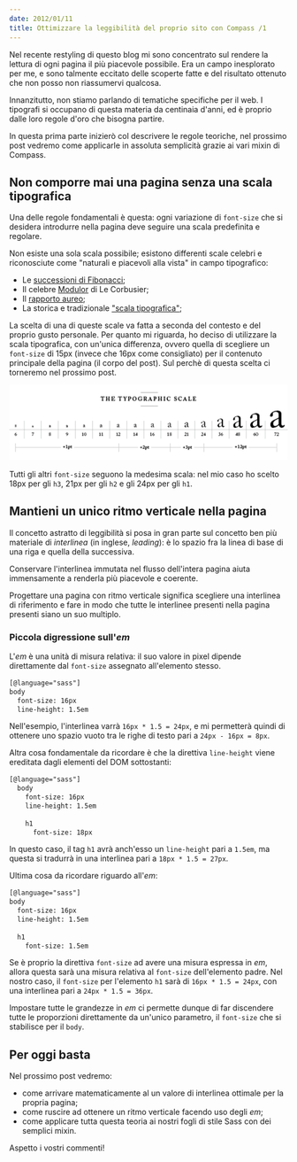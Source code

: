 ```yaml
---
date: 2012/01/11
title: Ottimizzare la leggibilità del proprio sito con Compass /1
---
```


Nel recente restyling di questo blog mi sono concentrato sul rendere
la lettura di ogni pagina il più piacevole possibile.
Era un campo inesplorato per me, e sono talmente eccitato delle scoperte
fatte e del risultato ottenuto che non posso non riassumervi qualcosa.

Innanzitutto, non stiamo parlando di tematiche specifiche per il web.
I tipografi si occupano di questa materia da centinaia d'anni, ed è
proprio dalle loro regole d'oro che bisogna partire.

In questa prima parte inizierò col descrivere le regole teoriche, nel
prossimo post vedremo come applicarle in assoluta semplicità grazie ai
vari mixin di Compass.

## Non comporre mai una pagina senza una scala tipografica

Una delle regole fondamentali è questa: ogni variazione di `font-size`
che si desidera introdurre nella pagina deve seguire una scala
predefinita e regolare.

Non esiste una sola scala possibile; esistono differenti scale celebri
e riconosciute come "naturali e piacevoli alla vista" in campo tipografico:

* Le [successioni di Fibonacci](http://it.wikipedia.org/wiki/Successione_di_Fibonacci);
* Il celebre [Modulor](http://it.wikipedia.org/wiki/Modulor) di Le Corbusier;
* Il [rapporto aureo](http://it.wikipedia.org/wiki/Sezione_aurea);
* La storica e tradizionale ["scala tipografica"](http://retinart.net/typography/typographicscale/);

La scelta di una di queste scale va fatta a seconda del contesto e del
proprio gusto personale. Per quanto mi riguarda, ho deciso di utilizzare
la scala tipografica, con un'unica differenza, ovvero quella di scegliere
un `font-size` di 15px (invece che 16px come consigliato) per il contenuto
principale della pagina (il corpo del post). Sul perchè di questa scelta
ci torneremo nel prossimo post.

![La scala tipografica](/data/vertical_rythm/typographicscale.gif)

Tutti gli altri `font-size` seguono la medesima scala: nel mio
caso ho scelto 18px per gli `h3`, 21px per gli `h2` e gli 24px per gli `h1`.

## Mantieni un unico ritmo verticale nella pagina

Il concetto astratto di leggibilità si posa in gran parte sul concetto
ben più materiale di *interlinea* (in inglese, *leading*): è lo spazio
fra la linea di base di una riga e quella della successiva.

Conservare l'interlinea immutata nel flusso dell'intera pagina aiuta
immensamente a renderla più piacevole e coerente.

<div class="important">
Progettare una pagina con ritmo verticale significa scegliere una interlinea di
riferimento e fare in modo che tutte le interlinee presenti nella pagina
presenti siano un suo multiplo.
</div>

### Piccola digressione sull'*em*

L'*em* è una unità di misura relativa: il suo valore in pixel dipende
direttamente dal `font-size` assegnato all'elemento stesso.

    [@language="sass"]
    body
      font-size: 16px
      line-height: 1.5em

Nell'esempio, l'interlinea varrà `16px * 1.5 = 24px`, e mi permetterà
quindi di ottenere uno spazio vuoto tra le righe di testo pari a `24px -
16px = 8px`.

Altra cosa fondamentale da ricordare è che la direttiva `line-height` viene
ereditata dagli elementi del DOM sottostanti:

    [@language="sass"]
      body
        font-size: 16px
        line-height: 1.5em

        h1
          font-size: 18px

In questo caso, il tag `h1` avrà anch'esso un `line-height` pari a
`1.5em`, ma questa si tradurrà in una interlinea pari a `18px * 1.5 =
27px`.

Ultima cosa da ricordare riguardo all'*em*:

    [@language="sass"]
    body
      font-size: 16px
      line-height: 1.5em

      h1
        font-size: 1.5em

Se è proprio la direttiva `font-size` ad avere una misura espressa in
*em*, allora questa sarà una misura relativa al `font-size`
dell'elemento padre. Nel nostro caso, il `font-size` per l'elemento `h1`
sarà di `16px * 1.5 = 24px`, con una interlinea pari a `24px * 1.5 = 36px`.

Impostare tutte le grandezze in *em* ci permette dunque di far
discendere tutte le proporzioni direttamente da un'unico parametro, il
`font-size` che si stabilisce per il `body`.

## Per oggi basta

Nel prossimo post vedremo:

* come arrivare matematicamente al un valore di interlinea ottimale per
  la propria pagina;
* come ruscire ad ottenere un ritmo verticale facendo uso degli *em*;
* come applicare tutta questa teoria ai nostri fogli di stile Sass con
  dei semplici mixin.

Aspetto i vostri commenti!
